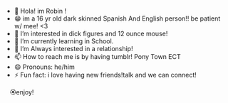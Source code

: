 - 👋 Hola! im Robin !
- 😁 im a 16 yr old dark skinned Spanish And English person!! be patient w/ mee! <3
- 👀 I’m interested in dick figures and 12 ounce mouse!
- 🌱 I’m currently learning in School.
- 💞️ I’m Always interested in a relationship!
- 📫 How to reach me is by having tumblr! Pony Town ECT 
- 😄 Pronouns: he/him
- ⚡ Fun fact: i love having new friends!talk and we can connect!

　🏵enjoy!
